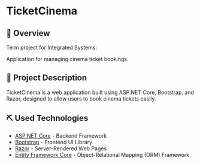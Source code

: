 # TicketCinema

## 🧐 Overview

Term project for Integrated Systems:

Application for managing cinema ticket bookings.


## 🏁 Project Description

TicketCinema is a web application built using ASP.NET Core, Bootstrap, and Razor, designed to allow users to book cinema tickets easily.

## ⛏️ Used Technologies

- [ASP.NET Core](https://dotnet.microsoft.com/apps/aspnet) - Backend Framework
- [Bootstrap](https://getbootstrap.com/) - Frontend UI Library
- [Razor](https://docs.microsoft.com/en-us/aspnet/core/razor-pages/) - Server-Rendered Web Pages
- [Entity Framework Core](https://docs.microsoft.com/en-us/ef/core/) - Object-Relational Mapping (ORM) Framework

